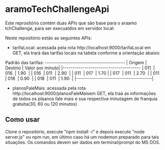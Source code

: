 # aramoTechChallengeApi

Este reprositório contém duas APIs que são base para o araamo tchChallenge, para ser execuatdos em servidor local:

Neste repositório estão as seguintes APIs:

* tarifaLocal: acessada pela rota http://localhost:9000/tarifaLocal em GET, ela trará das tarifas locais na tabela conforme a orientação abaixo:

 Padrão das tarifas:
    ----------------------------------------
    | Origem |  Destino  | Valor por minuto|
    |---------------------------------------
    |   011  |    016    |    1.90         |
    |   016  |    011    |    2.90         |
    |   011  |    017    |    1.70         |
    |   017  |    011    |    2.70         |
    |   011  |    018    |    0.90         |
    |   018  |    011    |    1.90         |
    |--------------------------------------|
	

* planosFaleMais: acessada pela rota http://localhost:9000/planosFaleMaisem GET, ela traá as informações de todos os plaanos fale mais e sua respectiva minutagem de franquia gratuita(30, 60 ou 120 minutos)

## Como usar

Clone o repositório, execute "npm install -i" e depois execute "node server.js" ou npm run, em último caso há um nodemon preparado para tais situações.
Os comandos devem ser dados em terminal/prompt do MS DOS.
